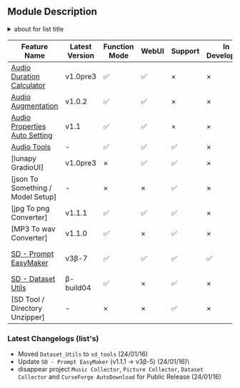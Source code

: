 ## Module Description

<details><summary> about for list title </summary>
Feature Name   - Feature Name. literally <br />
Latest Version - Latest Committed version <br />
Function Mode  - is this feature has a function? <br />
WebUI          - is this feature has a Gradio WebUI? <br />
Support        - Will there an "update, issue fix, merge PR" for this feature? <br />
In Developing  - is this feature now updating / developing? <br />
License        - License for this feature 

</details>

| Feature Name | Latest Version | Function Mode | WebUI | Support | In Developing | License |
| --- | --- | --- | --- | --- | --- | --- |
| [Audio Duration Calculator](/docs/module_desc/audio_duration_calculator.md) | v1.0pre3 | ✅ | ✅ | × | × | [MIT](/LICENSE) |
| [Audio Augmentation](/docs/module_desc/audio_augmentation.md) | v1.0.2 | ✅ | ✅ | × | × | [MIT](/LICENSE) |
| [Audio Properties Auto Setting](/docs/module_desc/audio_properties_auto_setting.md) | v1.1 | ✅ | ✅ | × | × | [MIT](/LICENSE) |
| [Audio Tools](/docs/module_desc/audio_tool.md) | - | ✅ | ✅ | ✅ | × | [MIT](/LICENSE) |
| [lunapy GradioUI] | v1.0pre3 | × | ✅ | ✅ | × | [MIT](/LICENSE) |
| [json To Something / Model Setup] | - | × | × | ✅ | × | [MIT](/LICENSE) |
| [jpg To png Converter] | v1.1.1 | ✅ | ✅ | ✅ | × | [MIT](/LICENSE) |
| [MP3 To wav Converter] | v1.1.0 | ✅ | × | ✅ | × | [MIT](/LICENSE) |
| [SD - Prompt EasyMaker](/docs/module_desc/sd_prompt_easymaker.md) | v3β-7 | ✅ | ✅ | ✅ | ✅ | [AGPL 3.0](/Scripts/sd_tool/prompt_EasyMaker/LICENSE) / [MIT](/LICENSE) |
| [SD - Dataset Utils](./module_desc/dataset_utils.md) | β-build04 | ✅ | × | ✅ | × | [MIT](/LICENSE) |
| [SD Tool / Directory Unzipper] | - | × | × | ✅ | × | [MIT](/LICENSE) |


### Latest Changelogs (list's)

- Moved `Dataset_Utils` to `sd_tools` (24/01/16)
- Update `SD - Prompt EasyMaker` (v1.1.1 -> v3β-5) (24/01/16)\
- disappear project `Music Collector`, `Picture Collector`, `Dataset Collector` and `CurseForge AutoDownload` for Public Release (24/01/16)